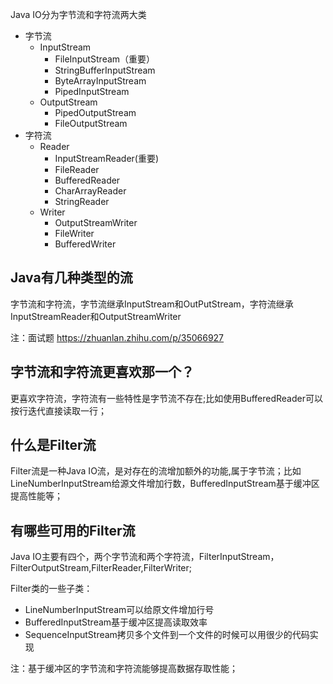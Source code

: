 Java IO分为字节流和字符流两大类
- 字节流
    - InputStream
        - FileInputStream（重要）
        - StringBufferInputStream
        - ByteArrayInputStream
        - PipedInputStream
    - OutputStream
        - PipedOutputStream
        - FileOutputStream
- 字符流
    - Reader
        - InputStreamReader(重要)
        - FileReader
        - BufferedReader
        - CharArrayReader
        - StringReader
    - Writer
        - OutputStreamWriter
        - FileWriter
        - BufferedWriter

## Java有几种类型的流

字节流和字符流，字节流继承InputStream和OutPutStream，字符流继承InputStreamReader和OutputStreamWriter

注：面试题 https://zhuanlan.zhihu.com/p/35066927

## 字节流和字符流更喜欢那一个？

更喜欢字符流，字符流有一些特性是字节流不存在;比如使用BufferedReader可以按行迭代直接读取一行；

## 什么是Filter流

Filter流是一种Java IO流，是对存在的流增加额外的功能,属于字节流；比如LineNumberInputStream给源文件增加行数，BufferedInputStream基于缓冲区提高性能等；

## 有哪些可用的Filter流

Java IO主要有四个，两个字节流和两个字符流，FilterInputStream，FilterOutputStream,FilterReader,FilterWriter;

Filter类的一些子类：
- LineNumberInputStream可以给原文件增加行号
- BufferedInputStream基于缓冲区提高读取效率
- SequenceInputStream拷贝多个文件到一个文件的时候可以用很少的代码实现

注：基于缓冲区的字节流和字符流能够提高数据存取性能；